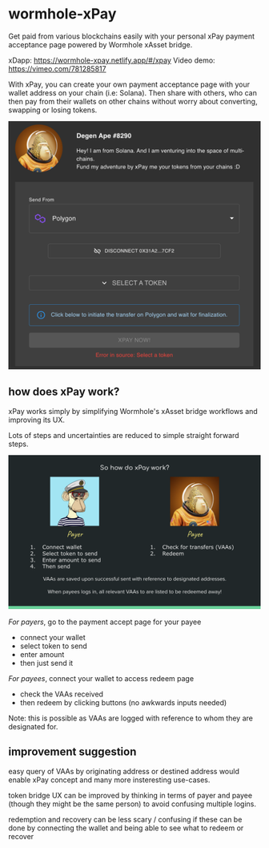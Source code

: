 # wormhole-xPay
Get paid from various blockchains easily with your personal xPay payment acceptance page powered by Wormhole xAsset bridge.

xDapp: https://wormhole-xpay.netlify.app/#/xpay
Video demo: https://vimeo.com/781285817

With xPay, you can create your own payment acceptance page with your wallet address on your chain (i.e: Solana).
Then share with others, who can then pay from their wallets on other chains without worry about converting, swapping or losing tokens.

![xPay payment form](/public/images/xpay-screen.png)

## how does xPay work?

xPay works simply by simplifying Wormhole's xAsset bridge workflows and improving its UX.

Lots of steps and uncertainties are reduced to simple straight forward steps.

![how does xPay work?](/public/images/xpay-how.png)

_For payers_, go to the payment accept page for your payee
- connect your wallet
- select token to send
- enter amount
- then just send it

_For payees_, connect your wallet to access redeem page
- check the VAAs received
- then redeem by clicking buttons (no awkwards inputs needed)

Note: this is possible as VAAs are logged with reference to whom they are designated for.

## improvement suggestion
easy query of VAAs by originating address or destined address would enable xPay concept and many more insteresting use-cases.

token bridge UX can be improved by thinking in terms of payer and payee (though they might be the same person) to avoid confusing multiple logins.

redemption and recovery can be less scary / confusing if these can be done by connecting the wallet and being able to see what to redeem or recover

